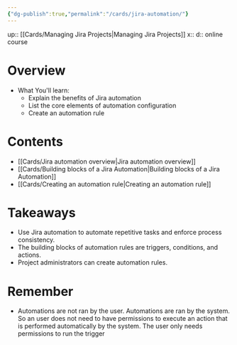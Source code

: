 ```yaml
---
{"dg-publish":true,"permalink":"/cards/jira-automation/"}
---
```


up:: [[Cards/Managing Jira Projects\|Managing Jira Projects]] 
x:: 
d:: online course

# Overview

- What You'll learn: 
	- Explain the benefits of Jira automation
	- List the core elements of automation configuration
	- Create an automation rule

# Contents 

- [[Cards/Jira automation overview\|Jira automation overview]]
- [[Cards/Building blocks of a Jira Automation\|Building blocks of a Jira Automation]]
- [[Cards/Creating an automation rule\|Creating an automation rule]]

# Takeaways

-   Use Jira automation to automate repetitive tasks and enforce process consistency.  
-   The building blocks of automation rules are triggers, conditions, and actions.  
-   Project administrators can create automation rules.

# Remember

- Automations are not ran by the user. Automations are ran by the system. So an user does not need to have permissions to execute an action that is performed automatically by the system. The user only needs permissions to run the trigger